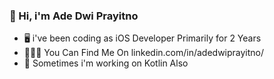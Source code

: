 ### 👋 Hi, i'm Ade Dwi Prayitno

- 🖥️ i've been coding as iOS Developer Primarily for 2 Years
- 💁🏼‍♂️ You Can Find Me On linkedin.com/in/adedwiprayitno/
- 👀 Sometimes i'm working on Kotlin Also
